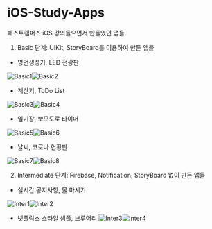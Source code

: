 # iOS-Study-Apps
패스트캠퍼스 iOS 강의들으면서 만들었던 앱들

1. Basic 단계: UIKit, StoryBoard를 이용하여 만든 앱들

- 명언생성기, LED 전광판

![Basic1](https://user-images.githubusercontent.com/1930670/182369269-c8949935-94c6-41f5-94e1-bf7040e3045b.gif)![Basic2](https://user-images.githubusercontent.com/1930670/182369286-319309c0-1104-4e16-bcc2-79f252cc1c43.gif)

- 계산기, ToDo List

![Basic3](https://user-images.githubusercontent.com/1930670/182369294-5691f2d6-b5c2-48cc-b6fe-b32c94143016.gif)![Basic4](https://user-images.githubusercontent.com/1930670/182369296-93683b4e-99e4-4f30-921c-fd3cc32f8897.gif)

- 일기장, 뽀모도로 타이머

![Basic5](https://user-images.githubusercontent.com/1930670/182369315-b7da441b-505e-4301-9ea4-c2ca6165dd3c.gif)![Basic6](https://user-images.githubusercontent.com/1930670/182369341-09c53adc-11e9-4f69-beb5-7ec10cc40ed2.gif)

- 날씨, 코로나 현황판

![Basic7](https://user-images.githubusercontent.com/1930670/182369356-2da4b8e5-577f-4766-9428-81d5b44b104a.gif)![Basic8](https://user-images.githubusercontent.com/1930670/182369357-08a86453-9fea-48bc-9b71-6b4bb86f4dfd.gif)



2. Intermediate 단계: Firebase, Notification, StoryBoard 없이 만든 앱들

- 실시간 공지사항, 물 마시기 

![Inter1](https://user-images.githubusercontent.com/1930670/182373899-36076add-6e78-4e1c-9c8d-d3c87d5d1856.gif)![Inter2](https://user-images.githubusercontent.com/1930670/182373910-3f39b17c-6fa3-4012-99f0-123e50e4989a.gif)

- 넷플릭스 스타일 샘플, 브루어리 
![Inter3](https://user-images.githubusercontent.com/1930670/182373926-2d792ead-23b9-46d2-97a0-7f18fa3304ae.gif)![inter4](https://user-images.githubusercontent.com/1930670/182373973-84e85ce5-2705-4ef0-aadc-158879a7e988.gif)

